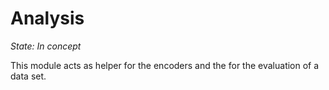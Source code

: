 # Analysis

*State: In concept*

This module acts as helper for the encoders and the for the evaluation of a data set.


